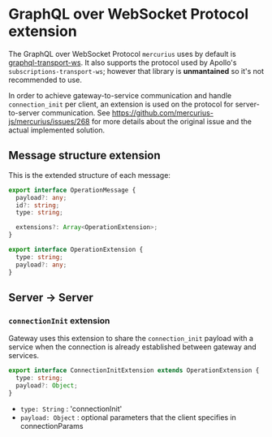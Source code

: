 # GraphQL over WebSocket Protocol extension

The GraphQL over WebSocket Protocol `mercurius` uses by default is [graphql-transport-ws](https://github.com/enisdenjo/graphql-ws/blob/master/PROTOCOL.md). It also supports the protocol used by Apollo's `subscriptions-transport-ws`; however that library is **unmantained** so it's not recommended to use.

In order to achieve gateway-to-service communication and handle `connection_init` per client, an extension is used on the protocol for server-to-server communication. See https://github.com/mercurius-js/mercurius/issues/268 for more details about the original issue and the actual implemented solution.

## Message structure extension

This is the extended structure of each message:

```ts
export interface OperationMessage {
  payload?: any;
  id?: string;
  type: string;

  extensions?: Array<OperationExtension>;
}

export interface OperationExtension {
  type: string;
  payload?: any;
}
```

## Server -> Server

### `connectionInit` extension

Gateway uses this extension to share the `connection_init` payload with a service when the connection is already established between gateway and services.

```ts
export interface ConnectionInitExtension extends OperationExtension {
  type: string;
  payload?: Object;
}
```

- `type: String` : 'connectionInit'
- `payload: Object` : optional parameters that the client specifies in connectionParams
